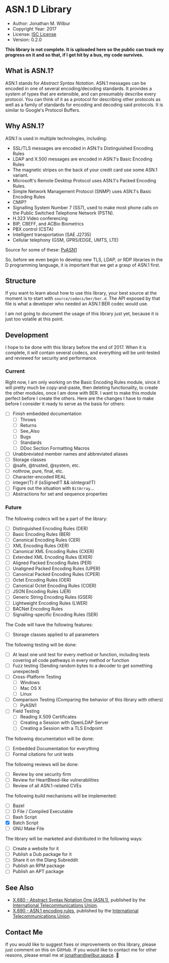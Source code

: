 # ASN.1 D Library

* Author: Jonathan M. Wilbur
* Copyright Year: 2017
* License: [ISC License](https://opensource.org/licenses/ISC)
* Version: 0.2.0

**This library is not complete. It is uploaded here so the public can track my
progress on it and so that, if I get hit by a bus, my code survives.**

## What is ASN.1?

ASN.1 stands for *Abstract Syntax Notation*. ASN.1 messages can be encoded in
one of several encoding/decoding standards. It provides a system of types that
are extensible, and can presumably describe every protocol. You can think of it
as a protocol for describing other protocols as well as a family of standards
for encoding and decoding said protocols. It is similar to Google's Protocol Buffers.

## Why ASN.1?

ASN.1 is used in multiple technologies, including:

* SSL/TLS messages are encoded in ASN.1's Distinguished Encoding Rules
* LDAP and X.500 messages are encoded in ASN.1's Basic Encoding Rules
* The magnetic stripes on the back of your credit card use some ASN.1 variant.
* Microsoft's Remote Desktop Protocol uses ASN.1's Packed Encoding Rules.
* Simple Network Management Protocol (SNMP) uses ASN.1's Basic Encoding Rules
* CMIP?
* Signalling System Number 7 (SS7), used to make most phone calls on the Public Switched Telephone Network (PSTN).
* H.323 Video conferencing
* BIP, CBEFF, and ACBio Biometrics
* PBX control (CSTA)
* Intelligent transportation (SAE J2735)
* Cellular telephony (GSM, GPRS/EDGE, UMTS, LTE)

Source for some of these: [PyASN1](http://pyasn1.sourceforge.net/)

So, before we even begin to develop new TLS, LDAP, or RDP libraries in the
D programming language, it is important that we get a grasp of ASN.1 first.

## Structure

If you want to learn about how to use this library, your best source at the
moment is to start with `source/codecs/ber/ber.d`. The API exposed by that
file is what a developer who needed an ASN.1 BER codec would use.

I am not going to document the usage of this library just yet, because it
is just too volatile at this point.

## Development

I hope to be done with this library before the end of 2017. When it is
complete, it will contain several codecs, and everything will be unit-tested 
and reviewed for security and performance.

### Current

Right now, I am only working on the Basic Encoding Rules module, since it will
pretty much be copy-and-paste, then deleting functionality, to create the other
modules, once I am done with BER. I want to make this module perfect before I
create the others. Here are the changes I have to make before I consider it
ready to serve as the basis for others:

- [ ] Finish embedded documentation
  - [ ] Throws
  - [ ] Returns
  - [ ] See_Also
  - [ ] Bugs
  - [ ] Standards
  - [ ] DDoc Section Formatting Macros
- [ ] Unabbreviated member names and abbreviated aliases
- [ ] Storage classes
- [ ] @safe, @trusted, @system, etc.
- [ ] nothrow, pure, final, etc.
- [ ] Character-encoded REAL
- [ ] integer(T) if (isSigned!T && isIntegral!T)
- [ ] Figure out the situation with `BitArray`...
- [ ] Abstractions for set and sequence properties

### Future

The following codecs will be a part of the library:

- [ ] Distinguished Encoding Rules (DER)
- [ ] Basic Encoding Rules (BER)
- [ ] Canonical Encoding Rules (CER)
- [ ] XML Encoding Rules (XER)
- [ ] Canonical XML Encoding Rules (CXER)
- [ ] Extended XML Encoding Rules (EXER)
- [ ] Aligned Packed Encoding Rules (PER)
- [ ] Unaligned Packed Encoding Rules (UPER)
- [ ] Canonical Packed Encoding Rules (CPER)
- [ ] Octet Encoding Rules (OER)
- [ ] Canonical Octet Encoding Rules (COER)
- [ ] JSON Encoding Rules (JER)
- [ ] Generic String Encoding Rules (GSER)
- [ ] Lightweight Encoding Rules (LWER)
- [ ] BACNet Encoding Rules
- [ ] Signalling-specific Encoding Rules (SER)

The Code will have the following features:

- [ ] Storage classes applied to all parameters

The following testing will be done:

- [ ] At least one unit test for every method or function, including tests covering all code pathways in every method or function
- [ ] Fuzz testing (Sending random bytes to a decoder to get something unexpected)
- [ ] Cross-Platform Testing
  - [ ] Windows
  - [ ] Mac OS X
  - [ ] Linux
- [ ] Comparison Testing (Comparing the behavior of this library with others)
  - [ ] PyASN1
- [ ] Field Testing
  - [ ] Reading X.509 Certificates
  - [ ] Creating a Session with OpenLDAP Server
  - [ ] Creating a Session with a TLS Endpoint

The following documentation will be done:

- [ ] Embedded Documentation for everything
- [ ] Formal citations for unit tests

The following reviews will be done:

- [ ] Review by one security firm
- [ ] Review for HeartBleed-like vulnerabilities
- [ ] Review of all ASN.1-related CVEs

The following build mechanisms will be implemented:

- [ ] Bazel
- [ ] D File / Compiled Executable
- [ ] Bash Script
- [x] Batch Script
- [ ] GNU Make File

The library will be marketed and distributed in the following ways:

- [ ] Create a website for it
- [ ] Publish a Dub package for it
- [ ] Share it on the Dlang Subreddit
- [ ] Publish an RPM package 
- [ ] Publish an APT package

## See Also

* [X.680 - Abstract Syntax Notation One (ASN.1)](https://www.itu.int/rec/T-REC-X.680/en), published by the
[International Telecommunications Union](http://www.itu.int/en/pages/default.aspx).
* [X.690 - ASN.1 encoding rules](http://www.itu.int/rec/T-REC-X.690/en), published by the
[International Telecommunications Union](http://www.itu.int/en/pages/default.aspx).

## Contact Me

If you would like to suggest fixes or improvements on this library, please just
comment on this on GitHub. If you would like to contact me for other reasons,
please email me at [jonathan@wilbur.space](mailto:jonathan@wilbur.space). :boar: